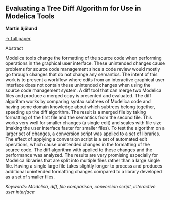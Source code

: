 ## Evaluating a Tree Diff Algorithm for Use in Modelica Tools

**Martin Sjölund**

[&#8594; full paper](../proceedings/papers/Modelica2021session7A_paper3.pdf)

Abstract

Modelica tools change the formatting of the source code
when performing operations in the graphical user interface.
These unintended changes cause problems for
source code management since a code review would
mostly go through changes that do not change any semantics.
The intent of this work is to present a workflow where
edits from an interactive graphical user interface does not
contain these unintended changes when using the source
code management system.
A diff tool that can merge two Modelica files and produce
a merged copy is presented and evaluated. The diff
algorithm works by comparing syntax subtrees of Modelica
code and having some domain knowledge about which
subtrees belong together, speeding up the diff algorithm.
The result is a merged file by taking formatting of the first
file and the semantics from the second file. This works
very well for smaller changes (a single edit) and scales
with file size (making the user interface faster for smaller
files).
To test the algorithm on a larger set of changes, a conversion
script was applied to a set of libraries. The effect
of applying a conversion script is a set of automated edit
operations, which cause unintended changes in the formatting
of the source code. The diff algorithm with applied to
these changes and the performance was analyzed.
The results are very promising especially for Modelica
libraries that are split into multiple files rather than a
large single file. Having a single large file takes slightly
longer to process and produces additional unintended formatting
changes compared to a library developed as a set
of smaller files.

*Keywords: Modelica, diff, file comparison, conversion script, interactive user interface*
